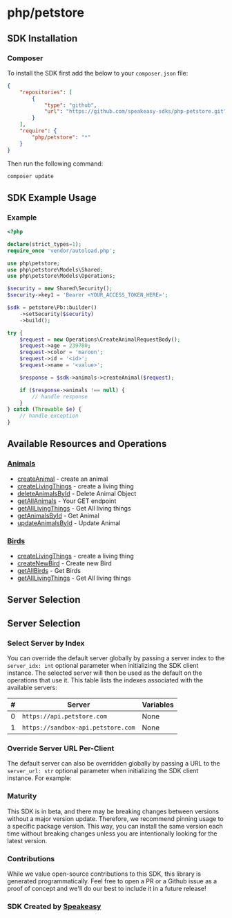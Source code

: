 # php/petstore

<!-- Start SDK Installation [installation] -->
## SDK Installation

### Composer

To install the SDK first add the below to your `composer.json` file:

```json
{
    "repositories": [
        {
            "type": "github",
            "url": "https://github.com/speakeasy-sdks/php-petstore.git"
        }
    ],
    "require": {
        "php/petstore": "*"
    }
}
```

Then run the following command:

```bash
composer update
```
<!-- End SDK Installation [installation] -->

<!-- Start SDK Example Usage [usage] -->
## SDK Example Usage

### Example

```php
<?php

declare(strict_types=1);
require_once 'vendor/autoload.php';

use php\petstore;
use php\petstore\Models\Shared;
use php\petstore\Models\Operations;

$security = new Shared\Security();
$security->key1 = 'Bearer <YOUR_ACCESS_TOKEN_HERE>';

$sdk = petstore\Pb::builder()
    ->setSecurity($security)
    ->build();

try {
    $request = new Operations\CreateAnimalRequestBody();
    $request->age = 239780;
    $request->color = 'maroon';
    $request->id = '<id>';
    $request->name = '<value>';

    $response = $sdk->animals->createAnimal($request);

    if ($response->animals !== null) {
        // handle response
    }
} catch (Throwable $e) {
    // handle exception
}

```
<!-- End SDK Example Usage [usage] -->

<!-- Start Available Resources and Operations [operations] -->
## Available Resources and Operations

### [Animals](docs/sdks/animals/README.md)

* [createAnimal](docs/sdks/animals/README.md#createanimal) - create an animal
* [createLivingThings](docs/sdks/animals/README.md#createlivingthings) - create a living thing
* [deleteAnimalsById](docs/sdks/animals/README.md#deleteanimalsbyid) - Delete Animal Object
* [getAllAnimals](docs/sdks/animals/README.md#getallanimals) - Your GET endpoint
* [getAllLivingThings](docs/sdks/animals/README.md#getalllivingthings) - Get All living things
* [getAnimalsById](docs/sdks/animals/README.md#getanimalsbyid) - Get Animal
* [updateAnimalsById](docs/sdks/animals/README.md#updateanimalsbyid) - Update Animal

### [Birds](docs/sdks/birds/README.md)

* [createLivingThings](docs/sdks/birds/README.md#createlivingthings) - create a living thing
* [createNewBird](docs/sdks/birds/README.md#createnewbird) - Create new Bird
* [getAllBirds](docs/sdks/birds/README.md#getallbirds) - Get Birds
* [getAllLivingThings](docs/sdks/birds/README.md#getalllivingthings) - Get All living things
<!-- End Available Resources and Operations [operations] -->



<!-- Start Server Selection [server] -->
## Server Selection

## Server Selection

### Select Server by Index

You can override the default server globally by passing a server index to the `server_idx: int` optional parameter when initializing the SDK client instance. The selected server will then be used as the default on the operations that use it. This table lists the indexes associated with the available servers:

| # | Server | Variables |
| - | ------ | --------- |
| 0 | `https://api.petstore.com` | None |
| 1 | `https://sandbox-api.petstore.com` | None |




### Override Server URL Per-Client

The default server can also be overridden globally by passing a URL to the `server_url: str` optional parameter when initializing the SDK client instance. For example:
<!-- End Server Selection [server] -->

<!-- Placeholder for Future Speakeasy SDK Sections -->



### Maturity

This SDK is in beta, and there may be breaking changes between versions without a major version update. Therefore, we recommend pinning usage
to a specific package version. This way, you can install the same version each time without breaking changes unless you are intentionally
looking for the latest version.

### Contributions

While we value open-source contributions to this SDK, this library is generated programmatically.
Feel free to open a PR or a Github issue as a proof of concept and we'll do our best to include it in a future release!

### SDK Created by [Speakeasy](https://docs.speakeasyapi.dev/docs/using-speakeasy/client-sdks)
